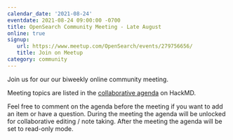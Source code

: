 ```yaml
---
calendar_date: '2021-08-24'
eventdate: 2021-08-24 09:00:00 -0700
title: OpenSearch Community Meeting - Late August
online: true
signup:
   url: https://www.meetup.com/OpenSearch/events/279756656/
   title: Join on Meetup
category: community
---
```


Join us for our our biweekly online community meeting. 

Meeting topics are listed in the [collaborative agenda](https://hackmd.io/4EtnY5ADTcaYabwOGJOCcA) on HackMD. 

Feel free to comment on the agenda before the meeting if you want to add an item or have a question. 
During the meeting the agenda will be unlocked for collaborative editing / note taking. After the meeting the agenda will be set to read-only mode. 